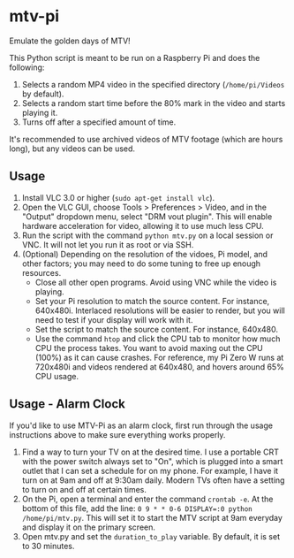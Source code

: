 # mtv-pi
Emulate the golden days of MTV!

This Python script is meant to be run on a Raspberry Pi and does the following:
1. Selects a random MP4 video in the specified directory (`/home/pi/Videos` by default).
2. Selects a random start time before the 80% mark in the video and starts playing it.
3. Turns off after a specified amount of time.

It's recommended to use archived videos of MTV footage (which are hours long), but any videos can be used.

## Usage

1. Install VLC 3.0 or higher (`sudo apt-get install vlc`).
2. Open the VLC GUI, choose Tools > Preferences > Video, and in the "Output" dropdown menu, select "DRM vout plugin". This will enable hardware acceleration for video, allowing it to use much less CPU.
3. Run the script with the command `python mtv.py` on a local session or VNC. It will not let you run it as root or via SSH.
4. (Optional) Depending on the resolution of the vidoes, Pi model, and other factors; you may need to do some tuning to free up enough resources.
    * Close all other open programs. Avoid using VNC while the video is playing.
    * Set your Pi resolution to match the source content. For instance, 640x480i.
      Interlaced resolutions will be easier to render, but you will need to test if your display will work with it.
    * Set the script to match the source content. For instance, 640x480.
    * Use the command `htop` and click the CPU tab to monitor how much CPU the process takes. You want to avoid maxing out the CPU (100%) as it can cause crashes. For reference, my Pi Zero W runs at 720x480i and videos rendered at 640x480, and hovers around 65% CPU usage.

## Usage - Alarm Clock

If you'd like to use MTV-Pi as an alarm clock, first run through the usage instructions above to make sure everything works properly.

1. Find a way to turn your TV on at the desired time. I use a portable CRT with the power switch always set to "On", which is plugged into a smart outlet that I can set a schedule for on my phone. For example, I have it turn on at 9am and off at 9:30am daily. Modern TVs often have a setting to turn on and off at certain times.
2. On the Pi, open a terminal and enter the command `crontab -e`. At the bottom of this file, add the line: `0 9 * * 0-6 DISPLAY=:0 python /home/pi/mtv.py`. This will set it to start the MTV script at 9am everyday and display it on the primary screen. 
3. Open mtv.py and set the `duration_to_play` variable. By default, it is set to 30 minutes.
